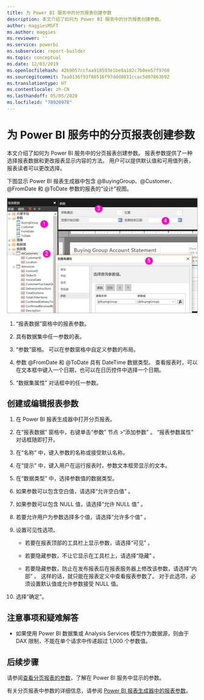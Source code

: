 ```yaml
---
title: 为 Power BI 服务中的分页报表创建参数
description: 本文介绍了如何为 Power BI 服务中的分页报表创建参数。
author: maggiesMSFT
ms.author: maggies
ms.reviewer: ''
ms.service: powerbi
ms.subservice: report-builder
ms.topic: conceptual
ms.date: 12/03/2019
ms.openlocfilehash: 42b9057ccfaa918593e1be8a182c7b0ee57f9760
ms.sourcegitcommit: 7aa0136f93f88516f97ddd8031ccac5d07863b92
ms.translationtype: HT
ms.contentlocale: zh-CN
ms.lasthandoff: 05/05/2020
ms.locfileid: "78920978"
---
```

# <a name="create-parameters-for-paginated-reports-in-the-power-bi-service"></a>为 Power BI 服务中的分页报表创建参数

本文介绍了如何为 Power BI 服务中的分页报表创建参数。  报表参数提供了一种选择报表数据和更改报表显示内容的方法。 用户可以提供默认值和可用值列表，报表读者可以更改选择。  

下图显示 Power BI 报表生成器中包含 @BuyingGroup、@Customer、@FromDate 和 @ToDate 参数的报表的“设计”视图。 
  
![报表生成器中的参数](media/paginated-reports-parameters/power-bi-paginated-parameters-report-builder.png)
  
1.  “报表数据”窗格中的报表参数。  
  
2.  具有数据集中任一参数的表。  
  
3.  “参数”窗格。 可以在参数窗格中自定义参数的布局。 
  
4.  参数 @FromDate 和 @ToDate 具有 DateTime  数据类型。 查看报表时，可以在文本框中键入一个日期，也可以在日历控件中选择一个日期。 

5.  “数据集属性”  对话框中的任一参数。  

  
## <a name="create-or-edit-a-report-parameter"></a>创建或编辑报表参数  
  
1.  在 Power BI 报表生成器中打开分页报表。

1. 在“报表数据”  窗格中，右键单击“参数”  节点 >“添加参数”  。 “报表参数属性”  对话框随即打开。  
  
2.  在“名称”  中，键入参数的名称或接受默认名称。  
  
3.  在“提示”  中，键入用户在运行报表时，参数文本框旁显示的文本。  
  
4.  在“数据类型”  中，选择参数值的数据类型。  
  
5.  如果参数可以包含空白值，请选择“允许空白值”  。  
  
6.  如果参数可以包含 NULL 值，请选择“允许 NULL 值”  。  
  
7.  若要允许用户为参数选择多个值，请选择“允许多个值”  。  
  
8.  设置可见性选项。  
  
    -   若要在报表顶部的工具栏上显示参数，请选择“可见”  。  
  
    -   若要隐藏参数，不让它显示在工具栏上，请选择“隐藏”  。  
  
    -   若要隐藏参数，防止在发布报表后在报表服务器上修改该参数，请选择“内部”  。 这样的话，就只能在报表定义中查看报表参数了。 对于此选项，必须设置默认值或允许参数接受 NULL 值。  
  
9. 选择“确定”。  

## <a name="considerations-and-troubleshooting"></a>注意事项和疑难解答

- 如果使用 Power BI 数据集或 Analysis Services 模型作为数据源，则由于 DAX 限制，不能在单个请求中传递超过 1,000 个参数值。 

 
## <a name="next-steps"></a>后续步骤

请参阅[查看分页报表的参数](../consumer/paginated-reports-view-parameters.md)，了解在 Power BI 服务中显示的参数。

有关分页报表中参数的详细信息，请参阅 [Power BI 报表生成器中的报表参数](report-builder-parameters.md)。
